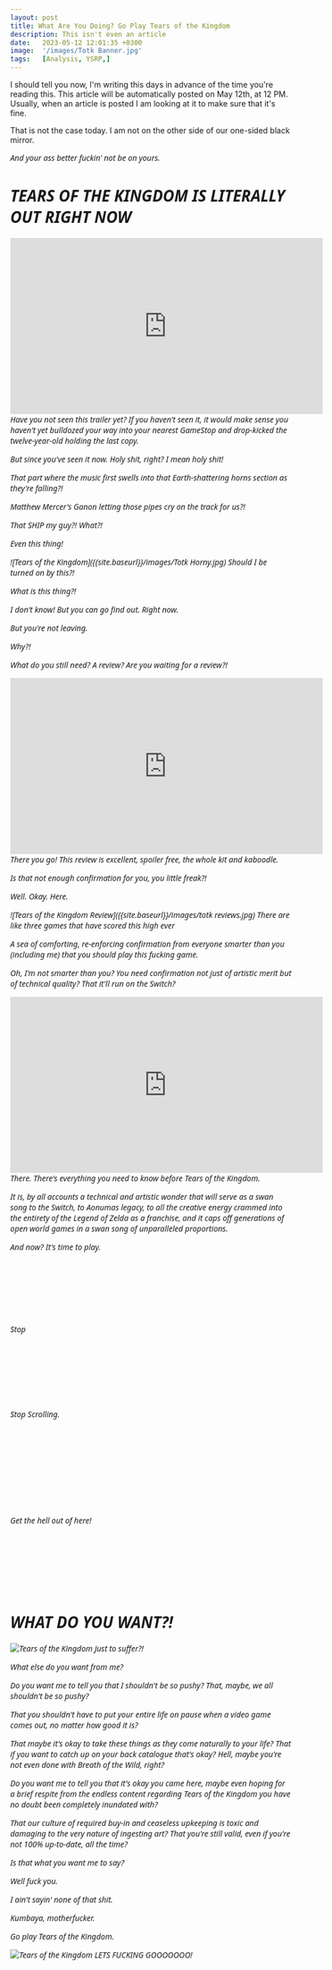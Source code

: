 ```yaml
---
layout: post
title: What Are You Doing? Go Play Tears of the Kingdom
description: This isn't even an article
date:   2023-05-12 12:01:35 +0300
image:  '/images/Totk Banner.jpg'
tags:   [Analysis, YSRP,]
---
```

I should tell you now, I'm writing this days in advance of the time you're reading this. This article will be automatically posted on May 12th, at 12 PM. Usually, when an article is posted I am looking at it to make sure that it's fine.

That is not the case today. I am not on the other side of our one-sided black mirror.

<em style="font-family: system-ui">And your ass better fuckin' not be on yours.<em>

# TEARS OF THE KINGDOM IS LITERALLY OUT RIGHT NOW

<iframe width="560" height="315" src="https://www.youtube.com/embed/uHGShqcAHlQ" title="YouTube video player" frameborder="0" allow="accelerometer; autoplay; clipboard-write; encrypted-media; gyroscope; picture-in-picture; web-share" allowfullscreen></iframe>
<br>
Have you not seen this trailer yet? If you haven't seen it, it would make sense you haven't yet bulldozed your way into your nearest GameStop and drop-kicked the twelve-year-old holding the last copy.

But since you've seen it now. Holy shit, right? I mean <em style="font-family: system-ui">holy shit!<em>

That part where the music first swells into that Earth-shattering horns section as they're falling?!

Matthew Mercer's Ganon letting those pipes cry on the track for us?!

That <em style="font-family: system-ui">SHIP<em> my guy?! <em style="font-family: system-ui">What?!<em>

Even <em style="font-family: system-ui">this thing!<em> 

![Tears of the Kingdom]({{site.baseurl}}/images/Totk Horny.jpg)
*Should I be turned on by this?!*

What is this thing?!

I don't know! But you can go find out. Right now.

But you're not leaving.

Why?!

What do you still need? A review? Are you waiting for a review?!

<iframe width="560" height="315" src="https://www.youtube.com/embed/BQFImTqvW8E" title="YouTube video player" frameborder="0" allow="accelerometer; autoplay; clipboard-write; encrypted-media; gyroscope; picture-in-picture; web-share" allowfullscreen></iframe>
<br>
There you go! This review is excellent, spoiler free, the whole kit and kaboodle.

Is that not enough confirmation for you, you little freak?!

Well. Okay. Here.

![Tears of the Kingdom Review]({{site.baseurl}}/images/totk reviews.jpg)
*There are like three games that have scored this high ever*

A sea of comforting, re-enforcing confirmation from everyone smarter than you (including me) that you should play this fucking game.

Oh, I'm not smarter than you? You need confirmation not just of artistic merit but of technical quality? That it'll run on the Switch?

<iframe width="560" height="315" src="https://www.youtube.com/embed/BLlZBwN_-C4" title="YouTube video player" frameborder="0" allow="accelerometer; autoplay; clipboard-write; encrypted-media; gyroscope; picture-in-picture; web-share" allowfullscreen></iframe>
<br>
There. There's everything you need to know before Tears of the Kingdom.

It is, by all accounts a technical and artistic wonder that will serve as a swan song to the Switch, to Aonumas legacy, to all the creative energy crammed into the entirety of the Legend of Zelda as a franchise, and it caps off generations of open world games in a swan song of unparalleled proportions.

And now? It's time to play.

<br><br><br><br><br><br>
Stop
<br><br><br><br><br><br><br><br>
<em style="font-family: system-ui">Stop Scrolling.<em>
<br><br><br><br><br><br><br><br><br><br>
*Get the hell out of here!*
<br><br><br><br><br><br><br>
# WHAT DO YOU WANT?!
![Tears of the Kingdom]({{site.baseurl}}/images/whyarewestillhere.jpg)
*Just to suffer?!*

What else do you want from me? 

Do you want me to tell you that I shouldn't be so pushy? That, maybe, we all shouldn't be so pushy? 

That you shouldn't have to put your entire life on pause when a video game comes out, no matter how good it is?

That maybe it's okay to take these things as they come naturally to your life? That if you want to catch up on your back catalogue that's okay? Hell, maybe you're not even done with Breath of the Wild, right? 

Do you want me to tell you that it's okay you came here, maybe even hoping for a brief respite from the endless content regarding Tears of the Kingdom you have no doubt been completely inundated with?

That our culture of required buy-in and ceaseless upkeeping is toxic and damaging to the very nature of ingesting art? That you're still valid, even if you're not 100% up-to-date, all the time?

Is that what you want me to say?

Well <em style="font-family: system-ui">fuck you.</em>

I ain't sayin' none of that shit. 

<em style="font-family: system-ui">Kumbaya, </em> motherfucker.

*Go play Tears of the Kingdom.* 

![Tears of the Kingdom]({{site.baseurl}}/images/Totkfall.jpg)
*LETS FUCKING GOOOOOOO!*
